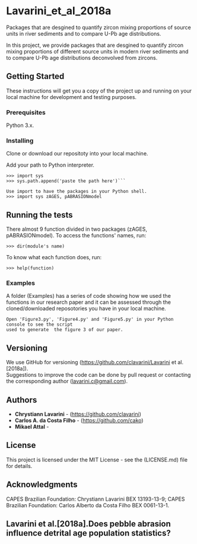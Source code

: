 # Lavarini_et_al_2018a
Packages that are desgined to quantify zircon mixing proportions of source units in river sediments and to compare U-Pb age distributions.

In this project, we provide packages that are desgined to quantify zircon 
mixing proportions of different source units in modern river sediments and to 
compare U-Pb age distributions deconvolved from zircons.

## Getting Started

These instructions will get you a copy of the project up and running on your 
local machine for development and testing purposes. 

### Prerequisites

Python 3.x.

### Installing

Clone or download our repositoty into your local machine.

Add your path to Python interpreter.
```
>>> import sys
>>> sys.path.append('paste the path here')```

Use import to have the packages in your Python shell.
>>> import sys zAGES, pABRASIONmodel
```

## Running the tests

There almost 9 function divided in two packages (zAGES, pABRASIONmodel). 
To access the functions' names, run:

```
>>> dir(module's name) 
```

To know what each function does, run:

```
>>> help(function)
```
    
### Examples

A folder (Examples) has a series of code showing how we used the functions
in our research paper and it can be assessed through the cloned/downloaded
reposotories you have in your local machine.

```
Open 'Figure3.py', 'Figure4.py' and 'Figure5.py' in your Python console to see the script 
used to generate  the figure 3 of our paper.

```

## Versioning

We use GitHub for versioning (https://github.com/clavarini/Lavarini et al.[2018a]).  
Suggestions to improve the code can be done by pull request or contacting the
corresponding author (lavarini.c@gmail.com).

## Authors

* **Chrystiann Lavarini** - (https://github.com/clavarini)
* **Carlos A. da Costa Filho** - (https://github.com/cako)
* **Mikael Attal** - 

## License

This project is licensed under the MIT License - see the (LICENSE.md) file for details.

## Acknowledgments

CAPES Brazilian Foundation: Chrystiann Lavarini BEX 13193-13-9; 
CAPES Brazilian Foundation: Carlos Alberto da Costa Filho BEX 0061-13-1.

## Lavarini et al.[2018a].Does pebble abrasion influence detrital age population statistics? 

